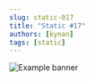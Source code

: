```yaml
---
slug: static-017
title: "Static #17"
authors: [kynan]
tags: [static]
---
```


![Example banner](/img/stories/static/017.png)
